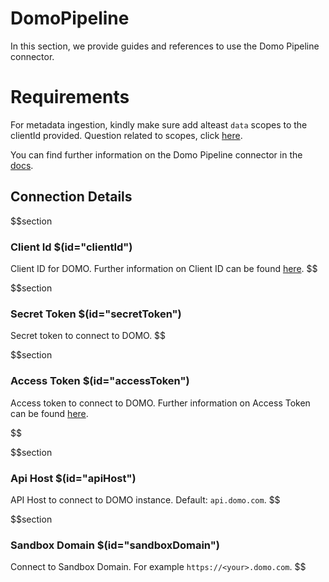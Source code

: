 # DomoPipeline

In this section, we provide guides and references to use the Domo Pipeline connector.

# Requirements
For metadata ingestion, kindly make sure add alteast `data` scopes to the clientId provided. Question related to scopes, click [here](https://developer.domo.com/docs/authentication/quickstart-5).

You can find further information on the Domo Pipeline connector in the [docs](https://docs.open-metadata.org/connectors/pipeline/domo-pipeline).

## Connection Details

$$section
### Client Id $(id="clientId")

Client ID for DOMO. Further information on Client ID can be found [here](https://docs.open-metadata.org/connectors/database/domo-database/troubleshoot#how-to-find-clientid).
$$

$$section
### Secret Token $(id="secretToken")

Secret token to connect to DOMO.
$$

$$section
### Access Token $(id="accessToken")

Access token to connect to DOMO. Further information on Access Token can be found [here](https://docs.open-metadata.org/connectors/database/domo-database/troubleshoot#where-to-find-accesstoken).
<!-- accessToken to be updated -->
$$

$$section
### Api Host $(id="apiHost")

API Host to connect to DOMO instance. Default: `api.domo.com`.
$$

$$section
### Sandbox Domain $(id="sandboxDomain")

Connect to Sandbox Domain. For example `https://<your>.domo.com`.
$$
